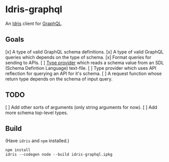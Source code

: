 # Idris-graphql

An [Idris](https://www.idris-lang.org/) client for [GraphQL](http://graphql.org/).

## Goals

[x] A type of valid GraphQL schema definitions.
[x] A type of valid GraphQL queries which depends on the type of schema.
[x] Format queries for sending to APIs.
[ ] [Type provider](http://docs.idris-lang.org/en/latest/guides/type-providers-ffi.html) which reads a schema value from an SDL (Schema Defintion Language) text-file.
[ ] Type provider which uses API reflection for querying an API for it's schema.
[ ] A request function whose return type depends on the schema of input query.

## TODO

[ ] Add other sorts of arguments (only string arguments for now).
[ ] Add more schema top-level types.

## Build

(Have `idris` and `npm` installed.)
```
npm install
idris --codegen node --build idris-graphql.ipkg 
```
